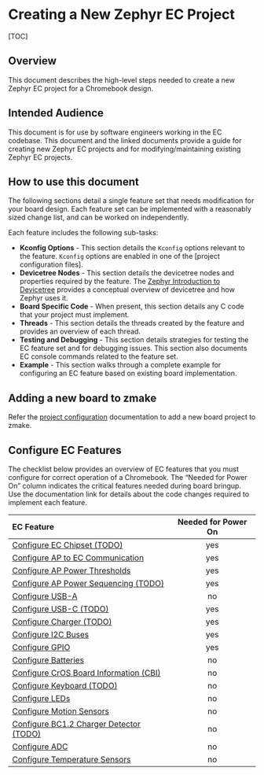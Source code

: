 # Creating a New Zephyr EC Project

[TOC]

## Overview

This document describes the high-level steps needed to create a new Zephyr EC
project for a Chromebook design.

## Intended Audience

This document is for use by software engineers working in the EC codebase. This
document and the linked documents provide a guide for creating new Zephyr EC
projects and for modifying/maintaining existing Zephyr EC projects.

## How to use this document

The following sections detail a single feature set that needs modification for
your board design. Each feature set can be implemented with a reasonably sized
change list, and can be worked on independently.

Each feature includes the following sub-tasks:

- **Kconfig Options** - This section details the `Kconfig` options relevant to
  the feature. `Kconfig` options are enabled in one of the [project
  configuration files].
- **Devicetree Nodes** - This section details the devicetree nodes and
  properties required by the feature. The [Zephyr Introduction to Devicetree]
  provides a conceptual overview of devicetree and how Zephyr uses it.
- **Board Specific Code** - When present, this section details any C code that
  your project must implement.
- **Threads** - This section details the threads created by the feature and
  provides an overview of each thread.
- **Testing and Debugging** - This section details strategies for testing the EC
  feature set and for debugging issues. This section also documents EC console
  commands related to the feature set.
- **Example** - This section walks through a complete example for configuring an
  EC feature based on existing board implementation.

## Adding a new board to zmake

Refer the [project configuration](project_config.md) documentation to add a new
board project to zmake.

## Configure EC Features

The checklist below provides an overview of EC features that you must configure
for correct operation of a Chromebook. The “Needed for Power On” column
indicates the critical features needed during board bringup. Use the
documentation link for details about the code changes required to implement each
feature.

EC Feature                                                                  | Needed for Power On
:-------------------------------------------------------------------------- | :-----------------:
[Configure EC Chipset (TODO)](./zephyr_template.md)                         | yes
[Configure AP to EC Communication](./zephyr_ap_ec_comm.md)                  | yes
[Configure AP Power Thresholds](./zephyr_ap_power.md)                       | yes
[Configure AP Power Sequencing (TODO)](./zephyr_template.md)                | yes
[Configure USB-A](./zephyr_usba.md)                                         | no
[Configure USB-C (TODO)](./zephyr_template.md)                              | yes
[Configure Charger (TODO)](./zephyr_template.md)                            | yes
[Configure I2C Buses](./zephyr_i2c.md)                                      | yes
[Configure GPIO](./zephyr_gpio.md)                                          | yes
[Configure Batteries](./zephyr_battery.md)                                  | no
[Configure CrOS Board Information (CBI)](./zephyr_cbi.md)                   | no
[Configure Keyboard (TODO)](./zephyr_template.md)                           | no
[Configure LEDs](./zephyr_leds.md)                                          | no
[Configure Motion Sensors](./zephyr_motionsense.md)                         | no
[Configure BC1.2 Charger Detector (TODO)](./zephyr_template.md)             | no
[Configure ADC](./zephyr_adc.md)                                            | no
[Configure Temperature Sensors](./zephyr_temperature_sensor.md)             | no

[Zephyr Introduction to Devicetree]: https://docs.zephyrproject.org/latest/build/dts/intro.html
